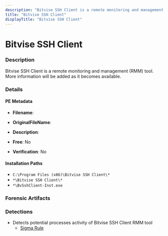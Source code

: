 ```yaml
---
description: "Bitvise SSH Client is a remote monitoring and management (RMM) tool. More information will be added as it becomes available."
title: "Bitvise SSH Client"
displayTitle: "Bitvise SSH Client"
---
```




# Bitvise SSH Client


### Description

Bitvise SSH Client is a remote monitoring and management (RMM) tool. More information will be added as it becomes available.




### Details


#### PE Metadata
- **Filename**: 
- **OriginalFileName**: 
- **Description**: 


- **Free**: No

- **Verification**: No




#### Installation Paths
- `C:\Program Files (x86)\Bitvise SSH Client\*`
- `*\Bitvise SSH Client\*`
- `*\BvSshClient-Inst.exe`

### Forensic Artifacts






### Detections
- Detects potential processes activity of Bitvise SSH Client RMM tool
  - [Sigma Rule](https://github.com/magicsword-io/LOLRMM/blob/main/detections/sigma/bitvise_ssh_client_processes_sigma.yml)



